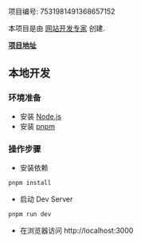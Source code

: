 # 

项目编号: 7531981491368657152

本项目是由 [网站开发专家](https://space.coze.cn/) 创建.

[**项目地址**](https://space.coze.cn/task/7531981491368657152)

## 本地开发

### 环境准备

- 安装 [Node.js](https://nodejs.org/en)
- 安装 [pnpm](https://pnpm.io/installation)

### 操作步骤

- 安装依赖

```sh
pnpm install
```

- 启动 Dev Server

```sh
pnpm run dev
```

- 在浏览器访问 http://localhost:3000
